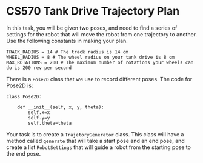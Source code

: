 # CS570 Tank Drive Trajectory Plan

In this task, you will be given two poses, and need to find a series of settings for the robot that will move the robot
from one trajectory to another. Use the following constants in making your plan.

```
TRACK_RADIUS = 14 # The track radius is 14 cm
WHEEL_RADIUS = 8 # The wheel radius on your tank drive is 8 cm
MAX_ROTATIONS = 200 # The maximum number of rotations your wheels can do is 200 rev per second
 ```

There is a ```Pose2D``` class that we use to record different poses. The code for Pose2D is:

```commandline
class Pose2D:

    def __init__(self, x, y, theta):
        self.x=x
        self.y=y
        self.theta=theta
```

Your task is to create a ```TrajetoryGenerator``` class. This class will have a method called ```generate``` that will
take a start pose and an end pose, and create a list ```RobotSettings``` that will guide a robot from the starting pose
to the end pose. 


